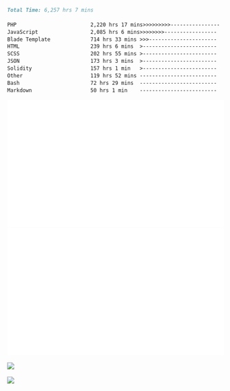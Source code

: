 <!--START_SECTION:waka-->

```markdown
Total Time: 6,257 hrs 7 mins

PHP                        2,220 hrs 17 mins>>>>>>>>>----------------   34.82 %
JavaScript                 2,085 hrs 6 mins>>>>>>>>-----------------   32.70 %
Blade Template             714 hrs 33 mins >>>----------------------   11.21 %
HTML                       239 hrs 6 mins  >------------------------   03.75 %
SCSS                       202 hrs 55 mins >------------------------   03.18 %
JSON                       173 hrs 3 mins  >------------------------   02.71 %
Solidity                   157 hrs 1 min   >------------------------   02.46 %
Other                      119 hrs 52 mins -------------------------   01.88 %
Bash                       72 hrs 29 mins  -------------------------   01.14 %
Markdown                   50 hrs 1 min    -------------------------   00.78 %
```

<!--END_SECTION:waka-->

![](https://raw.githubusercontent.com/DrMaxis/github-stats-transparent/output/generated/overview.svg)
![](https://raw.githubusercontent.com/DrMaxis/github-stats-transparent/output/generated/languages.svg)

![](https://git-readme-stats-drmaxis-projects.vercel.app/api?username=drmaxis&show_icons=true&theme=outrun&count_private=true&show=reviews,discussions_started,discussions_answered,prs_merged,prs_merged_percentage&custom_title=2024%20Github%20Rank)
 
<a href="https://count.getloli.com/"><img src="https://count.getloli.com/get/@:maxis-the-alchemist?theme=rule34"></a>
<!-- https://count.getloli.com/get/@alchemist?theme=rule34 -->
<br>
